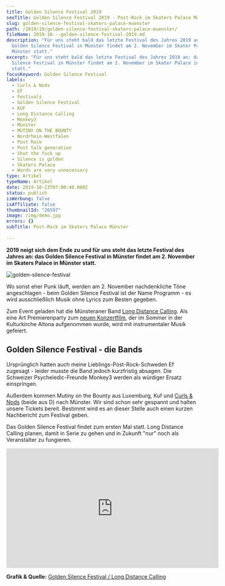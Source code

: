 ```yaml
---
title: Golden Silence Festival 2019
seoTitle: Golden Silence Festival 2019 - Post-Rock im Skaters Palace Münster
slug: golden-silence-festival-skaters-palace-muenster
path: /2019/10/golden-silence-festival-skaters-palace-muenster/
fileName: 2019-10---golden-silence-festival-2019.md
description: "Für uns steht bald das letzte Festival des Jahres 2019 an: das
  Golden Silence Festival in Münster findet am 2. November im Skater Palace in
  Münster statt."
excerpt: "Für uns steht bald das letzte Festival des Jahres 2019 an: das Golden
  Silence Festival in Münster findet am 2. November im Skater Palace in Münster
  statt."
focusKeyword: Golden Silence Festival
labels:
  - Curls & Nods
  - EF
  - Festivals
  - Golden Silence Festival
  - KUF
  - Long Distance Calling
  - Monkey3
  - Münster
  - MUTINY ON THE BOUNTY
  - Nordrhein-Westfalen
  - Post Rock
  - Post talk generation
  - Shut the fuck up
  - Silence is golden
  - Skaters Palace
  - Words are very unnecessary
type: Artikel
typeName: Artikel
date: 2019-10-23T07:00:48.000Z
status: publish
isWerbung: false
isAffiliate: false
thumbnailId: "26597"
image: /img/demo.jpg
errors: {}
subTitle: Post-Rock im Skaters Palace Münster
  
---
```


**2019 neigt sich dem Ende zu und für uns steht das letzte Festival des Jahres
an: das Golden Silence Festival in Münster findet am 2. November im Skaters
Palace in Münster statt.**

![golden-silence-festival](http://cardamonchai.com/wp-content/uploads/2019/10/golden-silence-festival-400x565.jpeg)

Wo sonst eher Punk läuft, werden am 2. November nachdenkliche Töne
angeschlagen - beim Golden Silence Festival ist der Name Programm - es wird
ausschließlich Musik ohne Lyrics zum Besten gegeben.

Zum Event geladen hat die Münsteraner Band
[Long Distance Calling](/2016/05/long-distance-calling-uebel-und-gefaehrlich/).
Als eine Art Premierenparty zum
[neuen Konzertfilm](/2019/09/stummfilm-long-distance-calling-veroeffentlichen-konzert-aus-altona/),
der im Sommer in der Kulturkirche Altona aufgenommen wurde, wird mit
instrumentaler Musik gefeiert.

## Golden Silence Festival - die Bands

Ursprünglich hatten auch meine Lieblings-Post-Rock-Schweden Ef zugesagt - leider
musste die Band jedoch kurzfristig absagen. Die Schweizer Psycheledic-Freunde
Monkey3 werden als würdiger Ersatz einspringen.

Außerdem kommen Mutiny on the Bounty aus Luxemburg, Kuf und
[Curls &amp; Nods](/2019/11/curls-nods-im-interview/) (beide aus D) nach
Münster. Wir sind schon sehr gespannt und halten unsere Tickets bereit. Bestimmt
wird es an dieser Stelle auch einen kurzen Nachbericht zum Festival geben.

Das Golden Silence Festival findet zum ersten Mal statt. Long Distance Calling
planen, damit in Serie zu gehen und in Zukunft "nur" noch als Veranstalter zu
fungieren.

<iframe src="https://www.youtube.com/embed/sFAf3ugFeGI" width="560" height="315" frameborder="0" allowfullscreen="allowfullscreen"></iframe>

**Grafik &amp; Quelle:**
[Golden Silence Festival / Long Distance Calling](https://www.skaters-palace.de/veranstaltungen/golden-silence-festival)

  